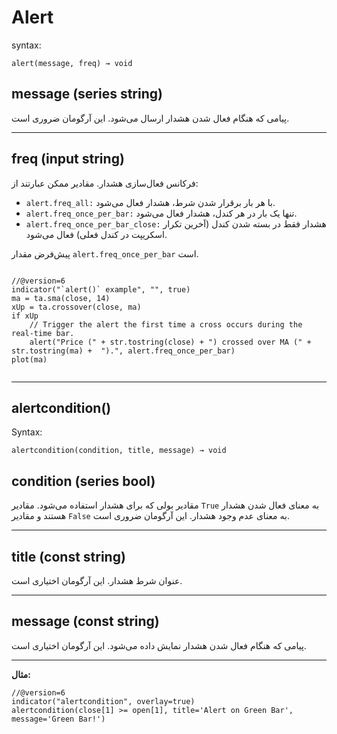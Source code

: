 # Alert

syntax:

```pine
alert(message, freq) → void

```
## message (series string)


پیامی که هنگام فعال شدن هشدار ارسال می‌شود. این آرگومان ضروری است.

---

## freq (input string)

فرکانس فعال‌سازی هشدار. مقادیر ممکن عبارتند از:

- `alert.freq_all:` با هر بار برقرار شدن شرط، هشدار فعال می‌شود.
- `alert.freq_once_per_bar:` تنها یک بار در هر کندل، هشدار فعال می‌شود.
- `alert.freq_once_per_bar_close:` هشدار فقط در بسته شدن کندل (آخرین تکرار اسکریپت در کندل فعلی) فعال می‌شود.

پیش‌فرض مقدار `alert.freq_once_per_bar` است.


```pine

//@version=6
indicator("`alert()` example", "", true)
ma = ta.sma(close, 14)
xUp = ta.crossover(close, ma)
if xUp
    // Trigger the alert the first time a cross occurs during the real-time bar.
    alert("Price (" + str.tostring(close) + ") crossed over MA (" + str.tostring(ma) +  ").", alert.freq_once_per_bar)
plot(ma)


```

---


## alertcondition()

Syntax:

```pine
alertcondition(condition, title, message) → void

```

## condition (series bool)

 مقادیر بولی که برای هشدار استفاده می‌شود. مقادیر `True` به معنای فعال شدن هشدار هستند و مقادیر `False` به معنای عدم وجود هشدار. این آرگومان ضروری است.

---

## title (const string)

عنوان شرط هشدار. این آرگومان اختیاری است.

---

## message (const string)

پیامی که هنگام فعال شدن هشدار نمایش داده می‌شود. این آرگومان اختیاری است.


---

**مثال:**

```pine
//@version=6
indicator("alertcondition", overlay=true)
alertcondition(close[1] >= open[1], title='Alert on Green Bar', message='Green Bar!')

```

